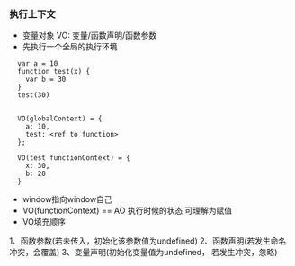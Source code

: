 ### 执行上下文
  * 变量对象 VO: 变量/函数声明/函数参数
  * 先执行一个全局的执行环境
  ```
    var a = 10
    function test(x) {
      var b = 30
    }
    test(30)


    VO(globalContext) = {
      a: 10,
      test: <ref to function>
    };

    VO(test functionContext) = {
      x: 30,
      b: 20
    }

  ```
  * window指向window自己
  * VO(functionContext) == AO 执行时候的状态 可理解为赋值
  * VO填充顺序
   >
   1、函数参数(若未传入，初始化该参数值为undefined)
   2、函数声明(若发生命名冲突，会覆盖)
   3、变量声明(初始化变量值为undefined， 若发生冲突，忽略)
